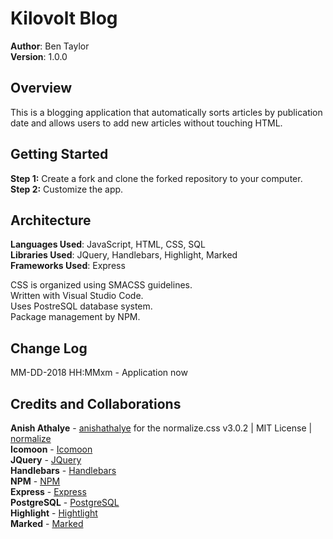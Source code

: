 # Kilovolt Blog

**Author**: Ben Taylor  
**Version**: 1.0.0

## Overview
This is a blogging application that automatically sorts articles by publication date and allows users to add new articles without touching HTML.

## Getting Started
**Step 1:** Create a fork and clone the forked repository to your computer.  
**Step 2:** Customize the app.

## Architecture
**Languages Used**: JavaScript, HTML, CSS, SQL  
**Libraries Used**: JQuery, Handlebars, Highlight, Marked  
**Frameworks Used**: Express  

CSS is organized using SMACSS guidelines.  
Written with Visual Studio Code.  
Uses PostreSQL database system.  
Package management by NPM.

## Change Log

MM-DD-2018 HH:MMxm - Application now

## Credits and Collaborations
**Anish Athalye** - [anishathalye](https://github.com/anishathalye/?normalize) for the normalize.css v3.0.2 | MIT License | [normalize](git.io/normalize)  
**Icomoon** - [Icomoon](https://icomoon.io/)  
**JQuery** - [JQuery](https://jquery.com/)  
**Handlebars** - [Handlebars](http://handlebarsjs.com/)  
**NPM** - [NPM](https://www.npmjs.com/)  
**Express** - [Express](https://expressjs.com/)  
**PostgreSQL** - [PostgreSQL](https://www.postgresql.org/)  
**Highlight** - [Hightlight](https://highlightjs.org/)  
**Marked** - [Marked](https://marked.js.org)